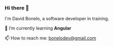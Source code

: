 ### Hi there 👋

I'm David Bonelo, a software developer in training.

🌱 I’m currently learning **Angular**

📫 How to reach me: bonelodev@gmail.com
